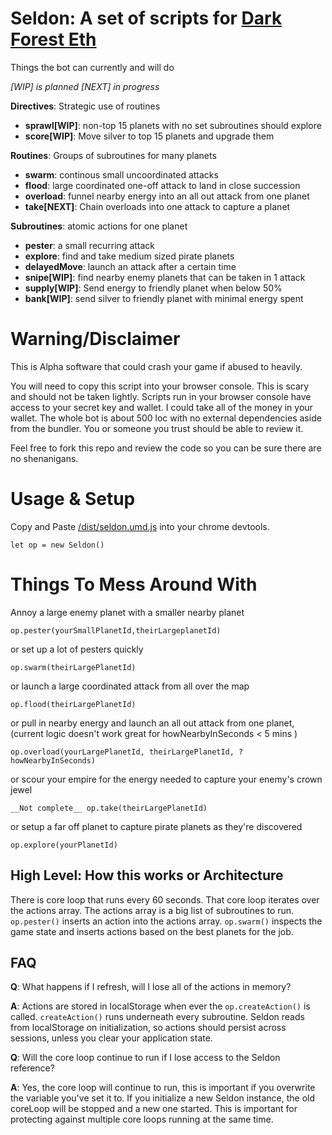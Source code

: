 # Seldon: A set of scripts for [Dark Forest Eth](https://zkga.me)

Things the bot can currently and will do

_[WIP] is planned_
_[NEXT] in progress_

  __Directives__: Strategic use of routines
   - __sprawl[WIP]__: non-top 15 planets with no set subroutines should explore
   - __score[WIP]__: Move silver to top 15 planets and upgrade them 
  
  __Routines__: Groups of subroutines for many planets
 - __swarm__: continous small uncoordinated attacks
 - __flood__: large coordinated one-off attack to land in close succession
 - __overload__: funnel nearby energy into an all out attack from one planet
 - __take[NEXT]__: Chain overloads into one attack to capture a planet

  __Subroutines__: atomic actions for one planet 
  - __pester__: a small recurring attack
  - __explore__: find and take medium sized pirate planets
  - __delayedMove__: launch an attack after a certain time
  - __snipe[WIP]__: find nearby enemy planets that can be taken in 1 attack
  - __supply[WIP]__: Send energy to friendly planet when below 50%
  - __bank[WIP]__: send silver to friendly planet with minimal energy spent


# Warning/Disclaimer
This is Alpha software that could crash your game if abused to heavily.

You will need to copy this script into your browser console. This is scary and should not be taken lightly. Scripts run in your browser console have access to your secret key and wallet. I could take all of the money in your wallet. The whole bot is about 500 loc with no external dependencies aside from the bundler. You or someone you trust should be able to review it.

Feel free to fork this repo and review the code so you can be sure there are no shenanigans. 


# Usage & Setup
Copy and Paste [/dist/seldon.umd.js](/dist/seldon.umd.js) into your chrome devtools. 

`let op = new Seldon()`
  
# Things To Mess Around With

Annoy a large enemy planet with a smaller nearby planet

`op.pester(yourSmallPlanetId,theirLargeplanetId)`
  
or set up a lot of pesters quickly

`op.swarm(theirLargePlanetId)`

or launch a large coordinated attack from all over the map

`op.flood(theirLargePlanetId)`

or pull in nearby energy and launch an all out attack from one planet, (current logic doesn't work great for howNearbyInSeconds < 5 mins )

`op.overload(yourLargePlanetId, theirLargePlanetId, ?howNearbyInSeconds)`

or scour your empire for the energy needed to capture your enemy's crown jewel

`__Not complete__ op.take(theirLargePlanetId)`

or setup a far off planet to capture pirate planets as they're discovered

`op.explore(yourPlanetId)`


## High Level: How this works or Architecture
There is core loop that runs every 60 seconds. That core loop iterates over the actions array. The actions array is a big list of subroutines to run.  `op.pester()` inserts an action into the actions array. `op.swarm()` inspects the game state and inserts actions based on the best planets for the job.

## FAQ
__Q__: What happens if I refresh, will I lose all of the actions in memory?

__A__: Actions are stored in localStorage when ever the `op.createAction()` is called. `createAction()` runs underneath every subroutine. Seldon reads from localStorage on initialization, so actions should persist across sessions, unless you clear your application state.

__Q__: Will the core loop continue to run if I lose access to the Seldon reference? 

__A__: Yes, the core loop will continue to run, this is important if you overwrite the variable you've set it to. If you initialize a new Seldon instance, the old coreLoop will be stopped and a new one started.  This is important for protecting against multiple core loops running at the same time. 


  









